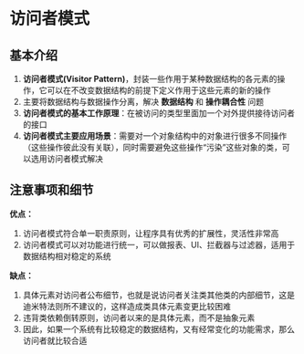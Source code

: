 # 访问者模式
## 基本介绍 
1. **访问者模式(Visitor Pattern)**，封装一些作用于某种数据结构的各元素的操作，它可以在不改变数据结构的前提下定义作用于这些元素的新的操作
2. 主要将数据结构与数据操作分离，解决 **数据结构** 和 **操作耦合性** 问题
3. **访问者模式的基本工作原理**：在被访问的类型里面加一个对外提供接待访问者的接口
4. **访问者模式主要应用场景**：需要对一个对象结构中的对象进行很多不同操作（这些操作彼此没有关联），同时需要避免这些操作“污染”这些对象的类，可以选用访问者模式解决


## 注意事项和细节
**优点：**
1. 访问者模式符合单一职责原则，让程序具有优秀的扩展性，灵活性非常高
2. 访问者模式可以对功能进行统一，可以做报表、UI、拦截器与过滤器，适用于数据结构相对稳定的系统

**缺点：**
1. 具体元素对访问者公布细节，也就是说访问者关注类其他类的内部细节，这是迪米特法则所不建议的，这样造成类具体元素变更比较困难
2. 违背类依赖倒转原则，访问者以来的是具体元素，而不是抽象元素
3. 因此，如果一个系统有比较稳定的数据结构，又有经常变化的功能需求，那么访问者就比较合适